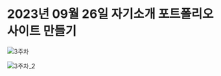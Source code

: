 # 2023년 09월 26일 자기소개 포트폴리오 사이트 만들기
![3주차](https://github.com/rhkdtjq0915/cordova/assets/80075223/7943f91a-0b95-4ab8-b767-bc2c03f64d85)

 ![3주차_2](https://github.com/rhkdtjq0915/cordova/assets/80075223/7522f89a-e147-4fe4-9827-b407dc9afbc8)
